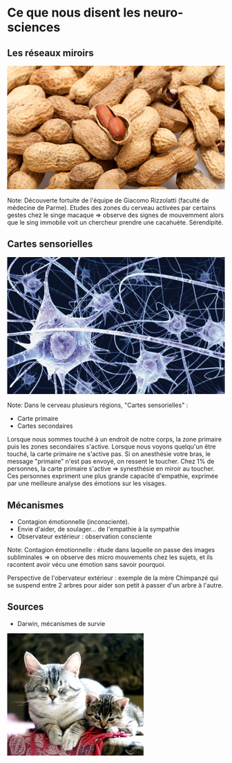 # Ce que nous disent les neuro-sciences



## Les réseaux miroirs

![neurones](/resources/cacahuetes.jpg)

Note:
Découverte fortuite de l'équipe de Giacomo Rizzolatti (faculté de médecine de Parme).
Etudes des zones du cerveau activées par certains gestes chez le singe macaque => observe des signes de mouvemment alors que le sing immobile voit un chercheur prendre une cacahuète.
Sérendipité.



## Cartes sensorielles

![neurones](/resources/neurones.png)

Note:
Dans le cerveau plusieurs régions, "Cartes sensorielles" :
- Carte primaire
- Cartes secondaires

Lorsque nous sommes touché à un endroit de notre corps, la zone primaire puis les zones secondaires s'active.
Lorsque nous voyons quelqu'un être touché, la carte primaire ne s'active pas.
Si on anesthésie votre bras, le message "primaire" n'est pas envoyé, on ressent le toucher.
Chez 1% de personnes, la carte primaire s'active => synesthésie en miroir au toucher. Ces personnes expriment une plus grande capacité d'empathie, exprimée par une meilleure analyse des émotions sur les visages.



## Mécanismes
- Contagion émotionnelle (inconsciente).
- Envie d'aider, de soulager... de l'empathie à la sympathie
- Observateur extérieur : observation consciente

Note:
Contagion émotionnelle : étude dans laquelle on passe des images subliminales => on observe des micro mouvements chez les sujets, et ils racontent avoir vécu une émotion sans savoir pourquoi.

Perspective de l'obervateur extérieur : exemple de la mère Chimpanzé qui se suspend entre 2 arbres pour aider son petit à passer d'un arbre à l'autre.



## Sources

- Darwin, mécanismes de survie


![chats](/resources/chats.jpg)
